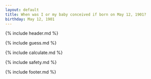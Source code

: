 ```yaml
---
layout: default
title: When was I or my baby conceived if born on May 12, 1901?
birthday: May 12, 1901
---
```


{% include header.md %}

{% include guess.md %}

{% include calculate.md %}

{% include safety.md %}

{% include footer.md %}



